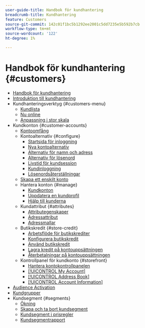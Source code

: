 ```yaml
---
user-guide-title: Handbok för kundhantering
breadcrumb-title: Kundhantering
feature: Customers
source-git-commit: 142c01f1bc5b1292ee2001c5dd7235e5b592b7cb
workflow-type: tm+mt
source-wordcount: '122'
ht-degree: 1%

---
```



# Handbok för kundhantering {#customers}

+ [Handbok för kundhantering](guide-overview.md)
+ [Introduktion till kundhantering](customers-introduction.md)
+ Kundhanteringsverktyg {#customers-menu}
   + [Kundlista](customers-all.md)
   + [Nu online](now-online.md)
   + [Anpassning i stor skala](personalize-scale.md)
+ Kundkonton {#customer-accounts}
   + [Kontoomfång](customer-account-scope.md)
   + Kontoalternativ {#configure}
      + [Startsida för inloggning](login-landing-page.md)
      + [Nya kontoalternativ](account-options-new.md)
      + [Alternativ för namn och adress](name-address-options.md)
      + [Alternativ för lösenord](password-options.md)
      + [Livstid för kundsession](customer-online-options.md)
      + [Kundinloggning](customer-sign-in.md)
      + [Lösenordsåterställningar](password-reset.md)
   + [Skapa ett enskilt konto](account-create.md)
   + Hantera konton {#manage}
      + [Kundkonton](manage-account.md)
      + [Uppdatera en kundprofil](update-account.md)
      + [Hjälp till kunderna](login-as-customer.md)
   + Kundattribut {#attributes}
      + [Attributegenskaper](attribute-properties.md)
      + [Adressattribut](address-attributes.md)
      + [Adressmallar](address-templates.md)
   + Butikskredit {#store-credit}
      + [Arbetsflöde för butikskrediter](store-credit.md)
      + [Konfigurera butikskredit](credit-configure.md)
      + [Använd butikskredit](store-credit-using.md)
      + [Lagra kredit på kontouppsättningen](account-dashboard-store-credit.md)
      + [Återbetalningar på kontouppsättningen](refunds-customer-account.md)
   + Kontrollpanel för kundkonto {#storefront}
      + [Hantera kontokontrollpanelen](account-dashboard.md)
      + [[!UICONTROL My Account]](account-dashboard-my-account.md)
      + [[!UICONTROL Address Book]](account-dashboard-address-book.md)
      + [[!UICONTROL Account Information]](account-dashboard-account-information.md)
+ [Audience Activation](audience-activation.md)
+ [Kundgrupper](customer-groups.md)
+ Kundsegment {#segments}
   + [Ökning](customer-segments.md)
   + [Skapa och ta bort kundsegment](customer-segment-create.md)
   + [Kundsegment i prisregler](customer-segment-price-rule.md)
   + [Kundsegmentrapport](customer-segment-reports.md)
